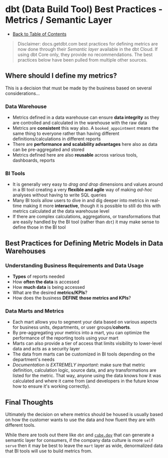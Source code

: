 # dbt (Data Build Tool) Best Practices - Metrics / Semantic Layer

- [Back to Table of Contents](toc.md)

> Disclaimer: docs.getdbt.com best practices for defining metrics are now done through their _Semantic layer_ available in the dbt Cloud. If using dbt Core only, they provide no recommendations. The best practices below have been pulled from multiple other sources.

## Where should I define my metrics?

This is a decision that must be made by the business based on several considerations...

### Data Warehouse

- Metrics defined in a data warehouse can ensure **data integrity** as they are controlled and calculated in the warehouse with the raw data
- Metrics are **consistent** this way also. A `booked_appointment` means the same thing to everyone rather than having different definitions/calculations in different reports
- There are **performance and scalability advantages** here also as data can be pre-aggregated and stored
- Metrics defined here are also **reusable** across various tools, dashboards, reports

### BI Tools

- It is generally very easy to _drag and drop_ dimensions and values around in a BI tool creating a very **flexible and agile** way of making _ad-hoc_ analyses without having to write SQL queries
- Many BI tools allow users to dive in and dig deeper into metrics in real-time making it more **interactive**, though it is possible to still do this with metrics calculated at the data warehouse level
- If there are complex calculations, aggregations, or transformations that are easily handled by the BI tool (rather than `dbt`) it may make sense to define those in the BI tool

## Best Practices for Defining Metric Models in Data Warehouses

### Understanding Business Requirements and Data Usage

- **Types** of reports needed
- How **often the data** is accessed
- How **much data** is being accessed
- What are the desired **metrics/KPIs**?
- How does the business **DEFINE those metrics and KPIs**?

### Data Marts and Metrics

- Each mart allows you to segment your data based on various aspects for business units, departments, or user groups/**cohorts**.
- By pre-aggregating your metrics into a mart, you can optimize the performance of the reporting tools using your mart
- Marts can also provide a tier of access that limits visibility to lower-level data and acts as a security layer
- The data from marts can be customized in BI tools depending on the department's needs
- _Documentation is EXTREMELY important_: make sure that metric definition, calculation logic, source data, and any transformations are listed for the metric. That way, anyone using the data knows how it was calculated and where it came from (and developers in the future know how to ensure it's working correctly).

## Final Thoughts

Ultimately the decision on where metrics should be housed is usually based on how the customer wants to use the data and how fluent they are with different tools.

While there are tools out there like `dbt` and [`cube.dev`](https://cube.dev) that can generate a semantic layer for consumers, if the company data culture is more `self serve` then it may be best to leave the `mart` layer as wide, denormalized data that BI tools will use to build metrics from.
